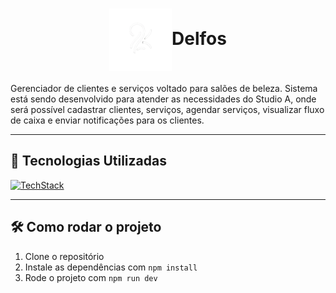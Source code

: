 <h1 align="center"><img align="center" width="100" src="./public/delfos.png#gh-dark-mode-only"/>Delfos</h1>

Gerenciador de clientes e serviços voltado para salões de beleza. Sistema está sendo desenvolvido para atender as necessidades do Studio A, onde será possível cadastrar clientes, serviços, agendar serviços, visualizar fluxo de caixa e enviar notificações para os clientes.

---

## 🤖 Tecnologias Utilizadas

[![TechStack](https://skillicons.dev/icons?i=electron,react,ts,nodejs,vite,jest)](https://skillicons.dev)

---

## 🛠️ Como rodar o projeto

1. Clone o repositório
2. Instale as dependências com `npm install`
3. Rode o projeto com `npm run dev`
